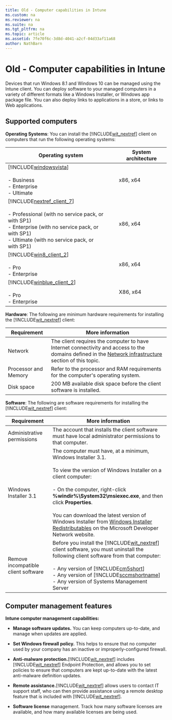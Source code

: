 ```yaml
---
title: Old - Computer capabilities in Intune
ms.custom: na
ms.reviewer: na
ms.suite: na
ms.tgt_pltfrm: na
ms.topic: article
ms.assetid: 7fe70f6c-3d8d-4041-a2cf-04d33af11a68
author: NathBarn
---
```

# Old - Computer capabilities in Intune
Devices that run Windows 8.1 and Windows 10 can be managed using the Intune client. You can deploy software to your managed computers in a variety of different formats like a Windows Installer, or Windows app package file. You can also deploy links to applications in a store, or links to Web applications.

## <a name="BKMK_ClientReqs"></a>Supported computers
**Operating Systems**: 
You can install the [!INCLUDE[wit_nextref](/includes/wit_nextref_md.md)] client on computers that run the following operating systems:

|Operating system|System architecture|
|--------------------|-----------------------|
|[!INCLUDE[windowsvista](/includes/windowsvista_md.md)]<br /><br />-   Business<br />-   Enterprise<br />-   Ultimate|x86, x64|
|[!INCLUDE[nextref_client_7](/includes/nextref_client_7_md.md)]<br /><br />-   Professional (with no service pack, or with SP1)<br />-   Enterprise (with no service pack, or with SP1)<br />-   Ultimate (with no service pack, or with SP1)|x86, x64|
|[!INCLUDE[win8_client_2](/includes/win8_client_2_md.md)]<br /><br />-   Pro<br />-   Enterprise|x86, x64|
|[!INCLUDE[winblue_client_2](/includes/winblue_client_2_md.md)]<br /><br />-   Pro<br />-   Enterprise|X86, x64|
**Hardware**:
The following are minimum hardware requirements for installing the [!INCLUDE[wit_nextref](/includes/wit_nextref_md.md)] client:

|Requirement|More information|
|---------------|--------------------|
|Network|The client requires the computer to have Internet connectivity and access to the domains defined in the [Network infrastructure](network-infrastructure-requirements-for-microsoft-intune.md#BKMK_NetworkReqs) section of this topic.|
|Processor and Memory|Refer to the processor and RAM requirements for the computer's operating system.|
|Disk space|200 MB available disk space before the client software is installed.|
**Software**: 
The following are software requirements for installing the [!INCLUDE[wit_nextref](/includes/wit_nextref_md.md)] client:

|Requirement|More information|
|---------------|--------------------|
|Administrative permissions|The account that installs the client software must have local administrator permissions to that computer.|
|Windows Installer 3.1|The computer must have, at a minimum, Windows Installer 3.1.<br /><br />To view the version of Windows Installer on a client computer:<br /><br />-   On the computer, right-click **%windir%\System32\msiexec.exe**, and then click **Properties**.<br /><br />You can download the latest version of Windows Installer from [Windows Installer Redistributables](http://go.microsoft.com/fwlink/?LinkID=234258) on the Microsoft Developer Network website.|
|Remove incompatible client software|Before you install the [!INCLUDE[wit_nextref](/includes/wit_nextref_md.md)] client software, you must uninstall the following client software from that computer:<br /><br />-   Any version of [!INCLUDE[cm5short](/includes/cm5short_md.md)]<br />-   Any version of [!INCLUDE[sccmshortname](/includes/sccmshortname_md.md)]<br />-   Any version of Systems Management Server|

## <a name="WIT_Cap"></a>Computer management features
**Intune computer management capabilities:**

-   **Manage software updates.** You can keep computers up-to-date, and manage when updates are applied.

-   **Set Windows firewall policy.** This helps to ensure that no computer used by your company has an inactive or improperly-configured firewall.

-   **Anti-malware protection.**[!INCLUDE[wit_nextref](/includes/wit_nextref_md.md)] includes [!INCLUDE[wit_nextref](/includes/wit_nextref_md.md)] Endpoint Protection, and allows you to set policies to ensure that computers are kept up-to-date with the latest anti-malware definition updates.

-   **Remote assistance.**[!INCLUDE[wit_nextref](/includes/wit_nextref_md.md)] allows users to contact IT support staff, who can then provide assistance using a remote desktop feature that is included with [!INCLUDE[wit_nextref](/includes/wit_nextref_md.md)].

-   **Software license** management.  Track how many software licenses are available, and how many available licenses are being used.


